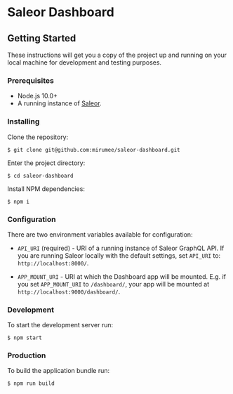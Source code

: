 # Saleor Dashboard

## Getting Started

These instructions will get you a copy of the project up and running on your local machine for development and testing purposes.

### Prerequisites

- Node.js 10.0+ 
- A running instance of [Saleor](https://github.com/mirumee/saleor/).

### Installing

Clone the repository:

```
$ git clone git@github.com:mirumee/saleor-dashboard.git
```

Enter the project directory:

```
$ cd saleor-dashboard
```

Install NPM dependencies:

```
$ npm i
```

### Configuration

There are two environment variables available for configuration:

  - `API_URI` (required) - URI of a running instance of Saleor GraphQL API.
     If you are running Saleor locally with the default settings, set `API_URI` to: `http://localhost:8000/`.

  - `APP_MOUNT_URI` - URI at which the Dashboard app will be mounted.
     E.g. if you set `APP_MOUNT_URI` to `/dashboard/`, your app will be mounted at `http://localhost:9000/dashboard/`.


### Development

To start the development server run:

```
$ npm start
```

### Production

To build the application bundle run:

```
$ npm run build
```
